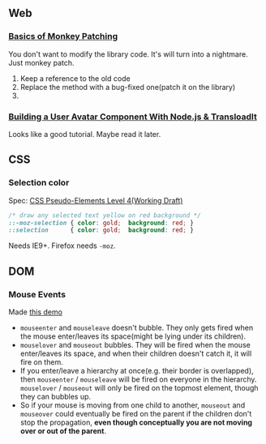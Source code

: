 ## Web

### [Basics of Monkey Patching](http://davidwalsh.name/monkey-patching)

You don't want to modify the library code. It's will turn into a nightmare. Just monkey patch.

1. Keep a reference to the old code
2. Replace the method with a bug-fixed one(patch it on the library)
3. 

### [Building a User Avatar Component With Node.js & TransloadIt](http://www.sitepoint.com/user-avatar-component-node-js-transloadit/)

Looks like a good tutorial. Maybe read it later.

## CSS

### Selection color

Spec: [CSS Pseudo-Elements Level 4(Working Draft)](http://dev.w3.org/csswg/css-pseudo-4/#selectordef-selection)

```css
/* draw any selected text yellow on red background */
::-moz-selection { color: gold;  background: red; }
::selection      { color: gold;  background: red; } 
```

Needs IE9+. Firefox needs `-moz`.

## DOM

### Mouse Events

Made [this demo](http://joyeecheung.github.io/frontend-utils-and-demos/dom/mouse-events/)

* `mouseenter` and `mouseleave` doesn't bubble. They only gets fired when the mouse enter/leaves its space(might be lying under its children).
* `mouselover` and `mouseout` bubbles. They will be fired when the mouse enter/leaves its space, and when their children doesn't catch it, it will fire on them.
* If you enter/leave a hierarchy at once(e.g. their border is overlapped), then `mouseenter` / `mouseleave` will be fired on everyone in the hierarchy. `mouselover` / `mouseout` will only be fired on the topmost element, though they can bubbles up.
* So if your mouse is moving from one child to another, `mouseout` and `mouseover` could eventually be fired on the parent if the children don't stop the propagation, **even though conceptually you are not moving over or out of the parent**.